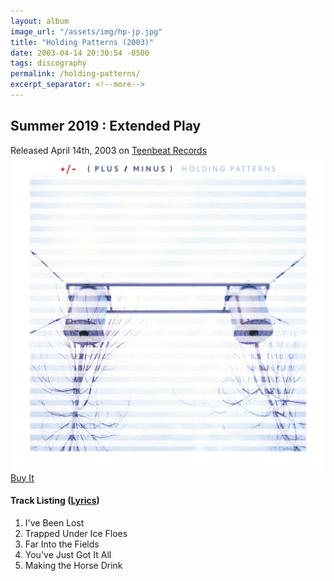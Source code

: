 ```yaml
---
layout: album
image_url: "/assets/img/hp-jp.jpg"
title: "Holding Patterns (2003)"
date: 2003-04-14 20:30:54 -0500
tags: discography
permalink: /holding-patterns/
excerpt_separator: <!--more-->
---
```


<!--more-->

## Summer 2019 : Extended Play

<div id="release-info">
    Released April 14th, 2003 on <a href="https://www.teenbeatrecords.com/items/343.html">Teenbeat Records</a>
</div>

<div id="container">
    <div id="release-container">
        <div id="artwork">
            <a href="/assets/img/hp.jpg" alt="Full res version"><img src="/assets/img/hp.jpg"/></a>
            <div id="buy-album-btn">
                <div class="button-sm">
                    <a href="/store/#holding-patterns">Buy It</a>
                </div>
            </div>
        </div>
        <div id="tracklist">
            <h4>Track Listing (<a href="/lyrics/#holding-patterns-album">Lyrics</a>)</h4>
            <ol>
                <li>I've Been Lost</li>
                <li>Trapped Under Ice Floes</li>
                <li>Far Into the Fields</li>
                <li>You've Just Got It All</li>
                <li>Making the Horse Drink</li>
            </ol>
        </div>
    </div>
</div>
